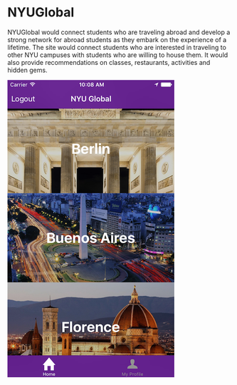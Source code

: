 # NYUGlobal

NYUGlobal would connect students who are traveling abroad and 
develop a strong network for abroad students as they embark on 
the experience of a lifetime. The site would connect students 
who are interested in traveling to other NYU campuses with students 
who are willing to house them. It would also provide recommendations 
on classes, restaurants, activities and hidden gems.

![Main Page](/screenies/main.png)
